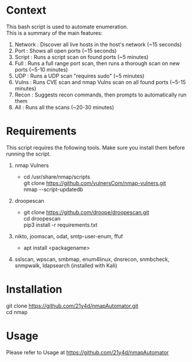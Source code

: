 # Context
This bash script is used to automate enumeration.  
This is a summary of the main features:
1. Network : Discover all live hosts in the host's network (~15 seconds)
2. Port : Shows all open ports (~15 seconds)
3. Script : Runs a script scan on found ports (~5 minutes)
4. Full : Runs a full range port scan, then runs a thorough scan on new ports (~5-10 minutes)
5. UDP : Runs a UDP scan "requires sudo" (~5 minutes)
6. Vulns : Runs CVE scan and nmap Vulns scan on all found ports (~5-15 minutes)
7. Recon : Suggests recon commands, then prompts to automatically run them
8. All : Runs all the scans (~20-30 minutes)

# Requirements
This script requires the following tools. Make sure you install them before running the script.
1. nmap Vulners  
    * cd /usr/share/nmap/scripts  
          git clone https://github.com/vulnersCom/nmap-vulners.git  
          nmap --script-updatedb  

2. droopescan 
    * git clone https://github.com/droope/droopescan.git  
  cd droopescan  
  pip3 install -r requirements.txt

3. nikto, joomscan, odat, smtp-user-enum, ffuf
    * apt install \<packagename>


4. sslscan, wpscan, smbmap, enum4linux, dnsrecon, snmbcheck, snmpwalk, ldapsearch (installed with Kali)

# Installation
git clone https://github.com/21y4d/nmapAutomator.git  
cd nmap

# Usage
Please refer to Usage at https://github.com/21y4d/nmapAutomator
